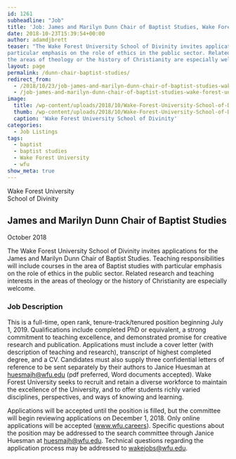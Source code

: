 ```yaml
---
id: 1261
subheadline: "Job"
title: 'Job: James and Marilyn Dunn Chair of Baptist Studies, Wake Forest University School of Divinity'
date: 2018-10-23T15:39:54+00:00
author: adamdjbrett
teaser: "The Wake Forest University School of Divinity invites applications for the James and Marilyn Dunn Chair of Baptist Studies. Teaching responsibilities will include courses in the area of Baptist studies with  
particular emphasis on the role of ethics in the public sector. Related research and teaching interests in  
the areas of theology or the history of Christianity are especially welcome."
layout: page
permalink: /dunn-chair-baptist-studies/
redirect_from:
  - /2018/10/23/job-james-and-marilyn-dunn-chair-of-baptist-studies-wake-forest-university-school-of-divinity/
  - /job-james-and-marilyn-dunn-chair-of-baptist-studies-wake-forest-university-school-of-divinity/
image:
  title: /wp-content/uploads/2018/10/Wake-Forest-University-School-of-Divinity.jpg
  thumb: /wp-content/uploads/2018/10/Wake-Forest-University-School-of-Divinity-150x150.jpg
  caption: 'Wake Forest University School of Divinity'
categories:
  - Job Listings
tags:
  - baptist
  - baptist studies
  - Wake Forest University
  - wfu
show_meta: true
---
```

Wake Forest University  
School of Divinity  
## James and Marilyn Dunn Chair of Baptist Studies  
October 2018  


The Wake Forest University School of Divinity invites applications for the James and Marilyn Dunn Chair of Baptist Studies. Teaching responsibilities will include courses in the area of Baptist studies with particular emphasis on the role of ethics in the public sector. Related research and teaching interests in the areas of theology or the history of Christianity are especially welcome.  

### Job Description

This is a full-time, open rank, tenure-track/tenured position beginning July 1, 2019. Qualifications include completed PhD or equivalent, a strong commitment to teaching excellence, and demonstrated promise for creative research and publication. Applications must include a cover letter (with description of teaching and research), transcript of highest completed degree, and a CV. Candidates must also supply three confidential letters of reference to be sent separately by their authors to Janice Huesman at huesmajh@wfu.edu (pdf preferred, Word documents accepted). Wake Forest University seeks to recruit and retain a diverse workforce to maintain the excellence of the University, and to offer students richly varied disciplines, perspectives, and ways of knowing and learning.

Applications will be accepted until the position is filled, but the committee will begin reviewing applications on December 1, 2018. Only online applications will be accepted (www.wfu.careers). Specific questions about the position may be addressed to the search committee through Janice Huesman at huesmajh@wfu.edu. Technical questions regarding the application process may be addressed to wakejobs@wfu.edu.
